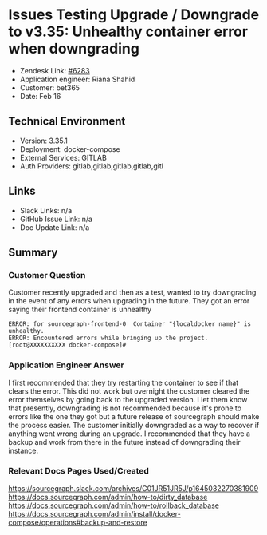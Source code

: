 
# Issues Testing Upgrade / Downgrade to v3.35: Unhealthy container error when downgrading <!-- Ticket Title  Hint: include keywords to make it searchable -->

- Zendesk Link: [#6283](https://sourcegraph.zendesk.com/agent/tickets/6283)
- Application engineer: Riana Shahid
- Customer: bet365 <!-- Redact if this contains personally identifying information -->
- Date: Feb 16

<!-- Data populated from integration, speak to Ben Gordon or Michael Bali if not working -->
<!-- During Internal team trial, fill missing data manually (we are waiting for all data to sync) -->

## Technical Environment
- Version: 3.35.1​
- Deployment: docker-compose
- External Services: GITLAB
- Auth Providers: gitlab,gitlab,gitlab,gitlab,gitl


## Links
<!-- Data for application engineer manual entry -->
- Slack Links: n/a
- GitHub Issue Link: n/a
- Doc Update Link: n/a

## Summary
### Customer Question
Customer recently upgraded and then as a test, wanted to try downgrading in the event of any errors when upgrading in the future. They got an error saying their frontend container is unhealthy 
```
ERROR: for sourcegraph-frontend-0  Container "{localdocker name}" is unhealthy.
ERROR: Encountered errors while bringing up the project.
[root@XXXXXXXXXX docker-compose]#
```

### Application Engineer Answer
I first recommended that they try restarting the container to see if that clears the error. This did not work but overnight the customer cleared the error themselves by going back to the upgraded version. I let them know that presently, downgrading is not recommended because it's prone to errors like the one they got but a future release of sourcegraph should make the process easier. The customer initially downgraded as a way to recover if anything went wrong during an upgrade. I recommended that they have a backup and work from there in the future instead of downgrading their instance. 

### Relevant Docs Pages Used/Created
https://sourcegraph.slack.com/archives/C01JR51JR5J/p1645032270381909 <br />
https://docs.sourcegraph.com/admin/how-to/dirty_database <br />
https://docs.sourcegraph.com/admin/how-to/rollback_database <br />
https://docs.sourcegraph.com/admin/install/docker-compose/operations#backup-and-restore

<!-- Once complete, upload a copy to https://github.com/sourcegraph/support-tools-internal/tree/main/resolved-tickets as a .md file -->
<!-- Name the file 6283.md -->
